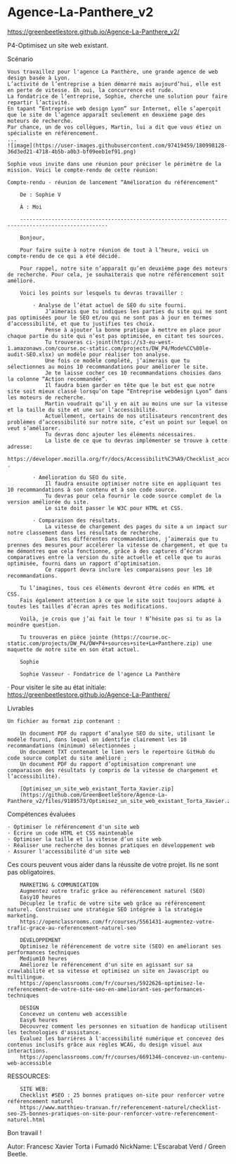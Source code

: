 # Agence-La-Panthere_v2
https://greenbeetlestore.github.io/Agence-La-Panthere_v2/

P4-Optimisez un site web existant. 

Scénario

	Vous travaillez pour l'agence La Panthère, une grande agence de web design basée à Lyon. 
	L’activité de l’entreprise a bien démarré mais aujourd’hui, elle est en perte de vitesse. Eh oui, la concurrence est rude. 
	La fondatrice de l’entreprise, Sophie, cherche une solution pour faire repartir l’activité.
	En tapant “Entreprise web design Lyon” sur Internet, elle s’aperçoit que le site de l’agence apparaît seulement en deuxième page des moteurs de recherche. 
	Par chance, un de vos collègues, Martin, lui a dit que vous étiez un spécialiste en référencement.
	...
	![image](https://user-images.githubusercontent.com/97419459/180998128-36d3ed21-4718-4b5b-a0b3-bf09eeb1ef91.png)

	Sophie vous invite dans une réunion pour préciser le périmètre de la mission. Voici le compte-rendu de cette réunion:
	
	Compte-rendu - réunion de lancement “Amélioration du référencement"

 		De : Sophie V 

		À : Moi

		--------------------------------------------------------------------------------------------------

		Bonjour,

		Pour faire suite à notre réunion de tout à l’heure, voici un compte-rendu de ce qui a été décidé.

		Pour rappel, notre site n’apparaît qu’en deuxième page des moteurs de recherche. Pour cela, je souhaiterais que notre référencement soit amélioré.

		Voici les points sur lesquels tu devras travailler : 

			· Analyse de l’état actuel de SEO du site fourni. 
				J’aimerais que tu indiques les parties du site qui ne sont pas optimisées pour le SEO et/ou qui ne sont pas à jour en termes d’accessibilité, et que tu	justifies tes choix. 
				Pense à ajouter la bonne pratique à mettre en place pour chaque partie du site qui n’est pas optimisée, en citant tes sources. 
				Tu trouveras ci-joint(https://s3-eu-west-1.amazonaws.com/course.oc-static.com/projects/DW_P4/Mode%CC%80le-audit-SEO.xlsx) un modèle pour réaliser ton analyse.
				Une fois ce modèle complété, j’aimerais que tu sélectionnes au moins 10 recommandations pour améliorer le site. 
				Je te laisse cocher ces 10 recommandations choisies dans la colonne “Action recommandée”.
				Il faudra bien garder en tête que le but est que notre site soit mieux classé lorsqu’on tape “Entreprise webdesign Lyon” dans les moteurs de recherche. 
				Martin voudrait qu’il y en ait au moins une sur la vitesse et la taille du site et une sur l’accessibilité.
				Actuellement, certains de nos utilisateurs rencontrent des problèmes d’accessibilité sur notre site, c’est un point sur lequel on veut s’améliorer.
				Tu devras donc ajouter les éléments nécessaires.
				La liste de ce que tu devras implémenter se trouve à cette adresse: 
				https://developer.mozilla.org/fr/docs/Accessibilit%C3%A9/Checklist_accessibilite_mobile .
				
			· Amélioration du SEO du site. 
				Il faudra ensuite optimiser notre site en appliquant tes 10 recommandations à son contenu et à son code source. 
				Tu devras pour cela fournir le code source complet de la version améliorée du site. 
				Le site doit passer le W3C pour HTML et CSS.
				
			· Comparaison des résultats. 
				La vitesse de chargement des pages du site a un impact sur notre classement dans les résultats de recherche. 
				Dans tes différentes recommandations, j’aimerais que tu prennes des mesures pour accélérer la vitesse de chargement, et que tu me démontres que cela fonctionne, grâce à des captures d’écran comparatives entre la version du site actuelle et celle que tu auras optimisée, fourni dans un rapport d’optimisation. 
				Ce rapport devra inclure les comparaisons pour les 10 recommandations.
				
		Tu l’imagines, tous ces éléments devront être codés en HTML et CSS. 
		Fais également attention à ce que le site soit toujours adapté à toutes les tailles d’écran après tes modifications.

		Voilà, je crois que j’ai fait le tour ! N’hésite pas si tu as la moindre question.

		Tu trouveras en pièce jointe (https://course.oc-static.com/projects/DW_P4/DW+P4+sources+site+La+Panthere.zip) une maquette de notre site en son état actuel.		

		Sophie

		Sophie Vasseur - Fondatrice de l'agence La Panthère
		
· Pour visiter le site au état initiale: https://greenbeetlestore.github.io/Agence-La-Panthere/
	
	
Livrables

	Un fichier au format zip contenant : 

		Un document PDF du rapport d’analyse SEO du site, utilisant le modèle fourni, dans lequel on identifie clairement les 10 recommandations (minimum) sélectionnées ;
		Un document TXT contenant le lien vers le repertoire GitHub du code source complet du site amélioré ;
		Un document PDF du rapport d’optimisation comprenant une comparaison des résultats (y compris de la vitesse de chargement et l’accessibilité).
		
		[Optimisez_un_site_web_existant_Torta_Xavier.zip]
		(https://github.com/GreenBeetleStore/Agence-La-Panthere_v2/files/9189573/Optimisez_un_site_web_existant_Torta_Xavier.zip)

		
Compétences évaluées

	· Optimiser le référencement d'un site web
	· Écrire un code HTML et CSS maintenable
	· Optimiser la taille et la vitesse d’un site web
	· Réaliser une recherche des bonnes pratiques en développement web
	· Assurer l'accessibilité d'un site web
	
Ces cours peuvent vous aider dans la réussite de votre projet. Ils ne sont pas obligatoires.

		MARKETING & COMMUNICATION
		Augmentez votre trafic grâce au référencement naturel (SEO)
		Easy10 heures
		Décuplez le trafic de votre site web grâce au référencement naturel. Construisez une stratégie SEO intégrée à la stratégie marketing.
		https://openclassrooms.com/fr/courses/5561431-augmentez-votre-trafic-grace-au-referencement-naturel-seo

		DÉVELOPPEMENT
		Optimisez le référencement de votre site (SEO) en améliorant ses performances techniques
		Medium10 heures
		Améliorez le référencement d'un site en agissant sur sa crawlabilité et sa vitesse et optimisez un site en Javascript ou multilingue.
		https://openclassrooms.com/fr/courses/5922626-optimisez-le-referencement-de-votre-site-seo-en-ameliorant-ses-performances-techniques

		DESIGN
		Concevez un contenu web accessible
		Easy6 heures
		Découvrez comment les personnes en situation de handicap utilisent les technologies d'assistance. 
		Évaluez les barrières à l'accessibilité numérique et concevez des contenus inclusifs grâce aux règles WCAG, du design visuel aux interactions.
		https://openclassrooms.com/fr/courses/6691346-concevez-un-contenu-web-accessible
		
RESSOURCES:

		SITE WEB: 
		Checklist #SEO : 25 bonnes pratiques on-site pour renforcer votre référencement naturel
		https://www.matthieu-tranvan.fr/referencement-naturel/checklist-seo-25-bonnes-pratiques-on-site-pour-renforcer-votre-referencement-naturel.html
	
	

Bon travail !

Autor: Francesc Xavier Torta i Fumadó
NickName: L'Escarabat Verd / Green Beetle.
